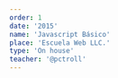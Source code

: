 ```yaml
---
order: 1
date: '2015'
name: 'Javascript Básico'
place: 'Escuela Web LLC.'
type: 'On house'
teacher: '@pctroll'
---
```

